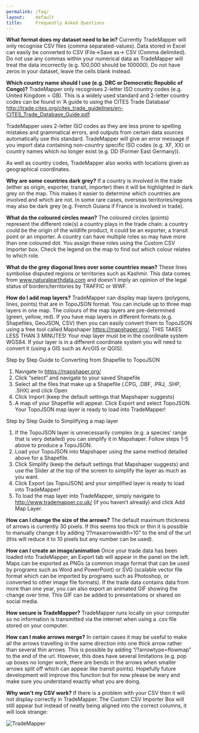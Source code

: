 ```yaml
---
permalink: /faq/
layout:    default
title:     Frequently Asked Questions
---
```


__What format does my dataset need to be in?__
   Currently TradeMapper will only recognise CSV files (comma separated-values). Data stored in Excel can easily be converted to CSV (File->Save as-> CSV (Comma delimited). Do not use any commas within your numerical data as TradeMapper will treat the data incorrectly (e.g. 100,000 should be 100000). Do not have zeros in your dataset, leave the cells blank instead.

__Which country name should I use (e.g. DRC or Democratic Republic of Congo)?__
   TradeMapper only recognises 2-letter ISO country codes (e.g. United Kingdom = GB). This is a widely used standard and 2-letter country codes can be found in ‘A guide to using the CITES Trade Database’ http://trade.cites.org/cites_trade_guidelines/en-CITES_Trade_Database_Guide.pdf.

TradeMapper uses 2-letter ISO codes as they are less prone to spelling mistakes and grammatical errors, and outputs from certain data sources automatically use this standard. TradeMapper will give an error message if you import data containing non-country specific ISO codes (e.g. XF, XX) or country names which no longer exist (e.g. DD (Former East Germany)).

As well as country codes, TradeMapper also works with locations given as geographical coordinates.

__Why are some countries dark grey?__
If a country is involved in the trade (either as origin, exporter, transit, importer) then it will be highlighted in dark grey on the map. This makes it easier to determine which countries are involved and which are not. In some rare cases, overseas territories/regions may also be dark grey (e.g. French Guiana if France is involved in trade).

__What do the coloured circles mean?__
The coloured circles (points) represent the different role(s) a country plays in the trade chain: a country could be the origin of the wildlife product, it could be an exporter, a transit point or an importer. A country can have multiple roles so may have more than one coloured dot. You assign these roles using the Custom CSV Importer box. Check the legend on the map to find out which colour relates to which role.

__What do the grey diagonal lines over some countries mean?__
These lines symbolise disputed regions or territories such as Kashmir. This data comes from www.naturalearthdata.com and doesn't imply an opinion of the legal status of borders/territories by TRAFFIC or WWF.

__How do I add map layers?__
TradeMapper can display map layers (polygons, lines, points) that are in TopoJSON format. You can include up to three map layers in one map. The colours of the map layers are pre-determined (green, yellow, red).
If you have map layers in different formats (e.g. Shapefiles, GeoJSON, CSV) then you can easily convert them to TopoJSON using a free tool called Mapshaper https://mapshaper.org/. THIS TAKES LESS THAN 3 MINUTES!
Your map layer must be in the coordinate system WGS84. If your layer is in a different coordinate system you will need to convert it (using a GIS such as ArcGIS or QGIS).

Step by Step Guide to Converting from Shapefile to TopoJSON
1.	Navigate to https://mapshaper.org/
2.	Click “select” and navigate to your saved Shapefile
3.	Select all the files that make up a Shapefile (.CPG, .DBF, .PRJ, .SHP, .SHX) and click Open 
4.	Click Import (keep the default settings that Mapshaper suggests)
5.	A map of your Shapefile will appear. Click Export and select TopoJSON. Your TopoJSON map layer is ready to load into TradeMapper!

Step by Step Guide to Simplifying a map layer
1.	If the TopoJSON layer is unnecessarily complex (e.g. a species’ range that is very detailed) you can simplify it in Mapshaper. Follow steps 1-5 above to produce a TopoJSON. 
2.	Load your TopoJSON into Mapshaper using the same method detailed above for a Shapefile.
3.	Click Simplify (keep the default settings that Mapshaper suggests) and use the Slider at the top of the screen to simplify the layer as much as you want.
4.	Click Export (as TopoJSON) and your simplified layer is ready to load into TradeMapper!
5. To load the map layer into TradeMapper, simply navigate to http://www.trademapper.co.uk/ (if you haven’t already) and click Add Map Layer.   


__How can I change the size of the arrows?__
The default maximum thickness of arrows is currently 30 pixels. If this seems too thick or thin it is possible to manually change it by adding ”/?maxarrowwidth=10” to the end of the url (this will reduce it to 10 pixels but any number can be used).

__How can I create an image/animation__
Once your trade data has been loaded into TradeMapper, an Export tab will appear in the panel on the left. Maps can be exported as PNGs (a common image format that can be used by programs such as Word and PowerPoint) or SVG (scalable vector file format which can be imported by programs such as Photoshop, or converted to other image file formats). If the trade data contains data from more than one year, you can also export an animated GIF showing the change over time. This GIF can be added to presentations or shared on social media.

__How secure is TradeMapper?__
TradeMapper runs locally on your computer so no information is transmitted via the internet when using a .csv file stored on your computer.

__How can I make arrows merge?__
In certain cases it may be useful to make all the arrows travelling in the same direction into one thick arrow rather than several thin arrows. This is possible by adding “/?arrowtype=flowmap” to the end of the url. However, this does have several limitations (e.g. pop up boxes no longer work, there are bends in the arrows when smaller arrows split off which can appear like transit points). Hopefully future development will improve this function but for now please be wary and make sure you understand exactly what you are doing.

__Why won't my CSV work?__
If there is a problem with your CSV then it will not display correctly in TradeMapper. The Custom CSV Importer Box will still appear but instead of neatly being aligned into the correct columns, it will look strange:

![TradeMapper](https://github.com/trademapper/trademapper-js/blob/staging/TradeMapper_cover.png)


